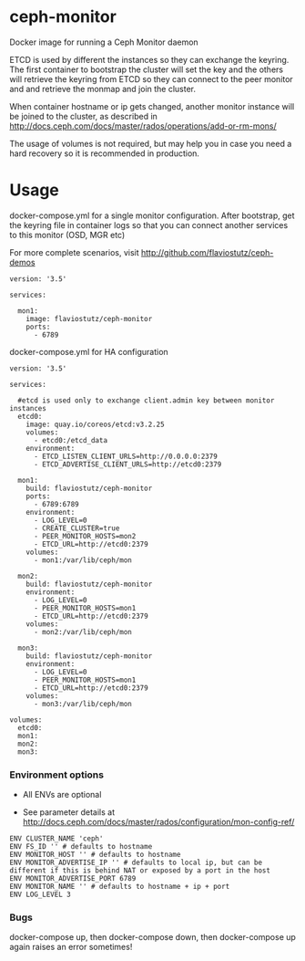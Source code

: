 # ceph-monitor
Docker image for running a Ceph Monitor daemon

ETCD is used by different the instances so they can exchange the keyring. The first container to bootstrap the cluster will set the key and the others will retrieve the keyring from ETCD so they can connect to the peer monitor and and retrieve the monmap and join the cluster.

When container hostname or ip gets changed, another monitor instance will be joined to the cluster, as described in http://docs.ceph.com/docs/master/rados/operations/add-or-rm-mons/

The usage of volumes is not required, but may help you in case you need a hard recovery so it is recommended in production.

# Usage

docker-compose.yml for a single monitor configuration. After bootstrap, get the keyring file in container logs so that you can connect another services to this monitor (OSD, MGR etc)

For more complete scenarios, visit http://github.com/flaviostutz/ceph-demos

```
version: '3.5'

services:

  mon1:
    image: flaviostutz/ceph-monitor
    ports:
      - 6789
```

docker-compose.yml for HA configuration

```
version: '3.5'

services:

  #etcd is used only to exchange client.admin key between monitor instances
  etcd0:
    image: quay.io/coreos/etcd:v3.2.25
    volumes:
      - etcd0:/etcd_data
    environment:
      - ETCD_LISTEN_CLIENT_URLS=http://0.0.0.0:2379
      - ETCD_ADVERTISE_CLIENT_URLS=http://etcd0:2379

  mon1:
    build: flaviostutz/ceph-monitor
    ports:
      - 6789:6789
    environment:
      - LOG_LEVEL=0
      - CREATE_CLUSTER=true
      - PEER_MONITOR_HOSTS=mon2
      - ETCD_URL=http://etcd0:2379
    volumes:
      - mon1:/var/lib/ceph/mon

  mon2:
    build: flaviostutz/ceph-monitor
    environment:
      - LOG_LEVEL=0
      - PEER_MONITOR_HOSTS=mon1
      - ETCD_URL=http://etcd0:2379
    volumes:
      - mon2:/var/lib/ceph/mon

  mon3:
    build: flaviostutz/ceph-monitor
    environment:
      - LOG_LEVEL=0
      - PEER_MONITOR_HOSTS=mon1
      - ETCD_URL=http://etcd0:2379
    volumes:
      - mon3:/var/lib/ceph/mon

volumes:
  etcd0:
  mon1:
  mon2:
  mon3:

```


### Environment options

* All ENVs are optional

* See parameter details at 
http://docs.ceph.com/docs/master/rados/configuration/mon-config-ref/

```
ENV CLUSTER_NAME 'ceph'
ENV FS_ID '' # defaults to hostname
ENV MONITOR_HOST '' # defaults to hostname
ENV MONITOR_ADVERTISE_IP '' # defaults to local ip, but can be different if this is behind NAT or exposed by a port in the host
ENV MONITOR_ADVERTISE_PORT 6789
ENV MONITOR_NAME '' # defaults to hostname + ip + port
ENV LOG_LEVEL 3
```

### Bugs
docker-compose up, then docker-compose down, then docker-compose up again raises an error sometimes!
